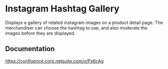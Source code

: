 # Instagram Hashtag Gallery
Displays a gallery of related instagram images on a product detail page. The merchandiser can choose the hashtag to use, and also moderate the images before they are displayed.

## Documentation
https://confluence.corp.netsuite.com/x/Ps6cAg
